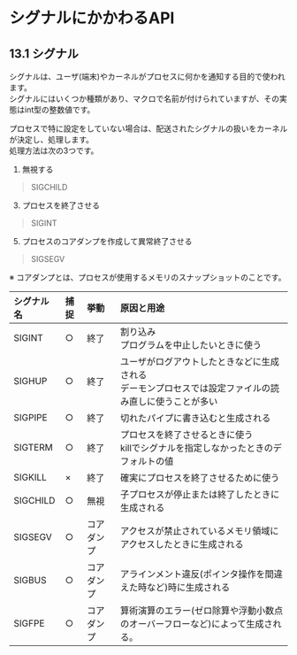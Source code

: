 # シグナルにかかわるAPI
## 13.1 シグナル
シグナルは、ユーザ(端末)やカーネルがプロセスに何かを通知する目的で使われます。  
シグナルにはいくつか種類があり、マクロで名前が付けられていますが、その実態はint型の整数値です。  
  
プロセスで特に設定をしていない場合は、配送されたシグナルの扱いをカーネルが決定し、処理します。  
処理方法は次の3つです。
1. 無視する
> SIGCHILD
3. プロセスを終了させる
> SIGINT
5. プロセスのコアダンプを作成して異常終了させる
> SIGSEGV

※ コアダンプとは、プロセスが使用するメモリのスナップショットのことです。

|シグナル名|捕捉|挙動|原因と用途|
|:---|:---|:---|:---|
|SIGINT|○|終了|割り込み</br>プログラムを中止したいときに使う|
|SIGHUP|○|終了|ユーザがログアウトしたときなどに生成される</br>デーモンプロセスでは設定ファイルの読み直しに使うことが多い|
|SIGPIPE|○|終了|切れたパイプに書き込むと生成される|
|SIGTERM|○|終了|プロセスを終了させるときに使う</br>killでシグナルを指定しなかったときのデフォルトの値|
|SIGKILL|×|終了|確実にプロセスを終了させるために使う|
|SIGCHILD|○|無視|子プロセスが停止または終了したときに生成される|
|SIGSEGV|○|コアダンプ|アクセスが禁止されているメモリ領域にアクセスしたときに生成される|
|SIGBUS|○|コアダンプ|アラインメント違反(ポインタ操作を間違えた時など)時に生成される|
|SIGFPE|○|コアダンプ|算術演算のエラー(ゼロ除算や浮動小数点のオーバーフローなど)によって生成される。|
